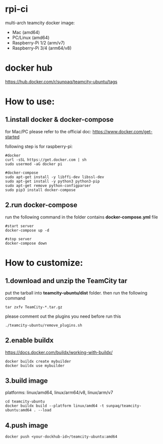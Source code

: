 # rpi-ci

multi-arch teamcity docker image:
- Mac (amd64)
- PC/Linux (amd64)
- Raspberry-Pi 1/2 (arm/v7)
- Raspberry-Pi 3/4 (arm64/v8)

# docker hub

https://hub.docker.com/r/sunpaq/teamcity-ubuntu/tags

# How to use:

## 1.install docker & docker-compose

for Mac/PC please refer to the official doc:
https://www.docker.com/get-started

following step is for raspberry-pi:

```
#docker
curl -sSL https://get.docker.com | sh
sudo usermod -aG docker pi

#docker-compose
sudo apt-get install -y libffi-dev libssl-dev
sudo apt-get install -y python3 python3-pip
sudo apt-get remove python-configparser
sudo pip3 install docker-compose
```

## 2.run docker-compose

run the following command in the folder contains **docker-compose.yml** file

```
#start server
docker-compose up -d
```

```
#stop server
docker-compose down
```

# How to customize:

## 1.download and unzip the TeamCity tar

put the tarball into **teamcity-ubuntu/dist** folder. then run the following command
```
tar zxfv TeamCity-*.tar.gz
```

please comment out the plugins you need before run this
```
./teamcity-ubuntu/remove_plugins.sh
```

## 2.enable buildx

https://docs.docker.com/buildx/working-with-buildx/

```
docker buildx create mybuilder
docker buildx use mybuilder
```

## 3.build image

platforms: linux/amd64, linux/arm64/v8, linux/arm/v7

```
cd teamcity-ubuntu
docker buildx build --platform linux/amd64 -t sunpaq/teamcity-ubuntu:amd64 . --load
```

## 4.push image

```
docker push <your-dockhub-id>/teamcity-ubuntu:amd64
```
